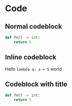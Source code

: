 # Code

## Normal codeblock

```python
def fn() -> int:
    return 5
```

## Inline codeblock

Hello `lambda a: a + 5` world

## Codeblock with title

```python title="Example python code"
def fn() -> int:
    return 5
```
